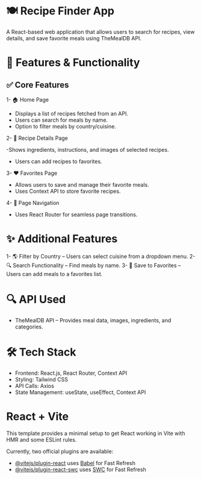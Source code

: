 # 🍽️ Recipe Finder App

A React-based web application that allows users to search for recipes, view details, and save favorite meals using TheMealDB API.

# 🚀 Features & Functionality

## ✅ Core Features
1- 🏠 Home Page

- Displays a list of recipes fetched from an API.
- Users can search for meals by name.
- Option to filter meals by country/cuisine.
  
2- 📄 Recipe Details Page

-Shows ingredients, instructions, and images of selected recipes.
- Users can add recipes to favorites.
  
3- ❤️ Favorites Page

- Allows users to save and manage their favorite meals.
- Uses Context API to store favorite recipes.
  
4- 🔄 Page Navigation

- Uses React Router for seamless page transitions.

# ✨ Additional Features
1- 🌎 Filter by Country – Users can select cuisine from a dropdown menu.
2- 🔍 Search Functionality – Find meals by name.
3- 📌 Save to Favorites – Users can add meals to a favorites list.

# 🔍 API Used
- TheMealDB API – Provides meal data, images, ingredients, and categories.

# 🛠️ Tech Stack
- Frontend: React.js, React Router, Context API
- Styling: Tailwind CSS
- API Calls: Axios
- State Management: useState, useEffect, Context API



# React + Vite

This template provides a minimal setup to get React working in Vite with HMR and some ESLint rules.

Currently, two official plugins are available:

- [@vitejs/plugin-react](https://github.com/vitejs/vite-plugin-react/blob/main/packages/plugin-react/README.md) uses [Babel](https://babeljs.io/) for Fast Refresh
- [@vitejs/plugin-react-swc](https://github.com/vitejs/vite-plugin-react-swc) uses [SWC](https://swc.rs/) for Fast Refresh
